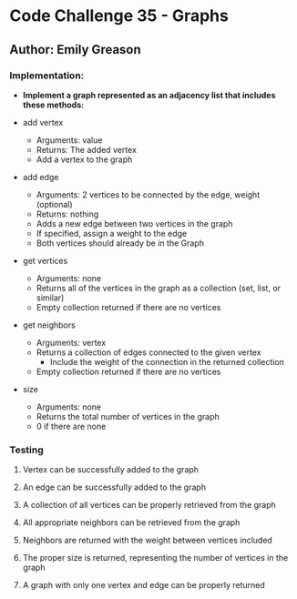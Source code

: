 # Code Challenge 35 - Graphs

## Author: Emily Greason

### Implementation:

- **Implement a graph represented as an adjacency list that includes these methods:**

- add vertex
  - Arguments: value
  - Returns: The added vertex
  - Add a vertex to the graph
- add edge
  - Arguments: 2 vertices to be connected by the edge, weight (optional)
  - Returns: nothing
  - Adds a new edge between two vertices in the graph
  - If specified, assign a weight to the edge
  - Both vertices should already be in the Graph
- get vertices
  - Arguments: none
  - Returns all of the vertices in the graph as a collection (set, list, or similar)
  - Empty collection returned if there are no vertices
- get neighbors
  - Arguments: vertex
  - Returns a collection of edges connected to the given vertex
    - Include the weight of the connection in the returned collection
  - Empty collection returned if there are no vertices
- size
  - Arguments: none
  - Returns the total number of vertices in the graph
  - 0 if there are none

### Testing

1. Vertex can be successfully added to the graph

2. An edge can be successfully added to the graph

3. A collection of all vertices can be properly retrieved from the graph

4. All appropriate neighbors can be retrieved from the graph

5. Neighbors are returned with the weight between vertices included

6. The proper size is returned, representing the number of vertices in the graph

7. A graph with only one vertex and edge can be properly returned
